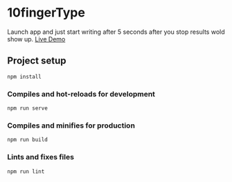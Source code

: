 # 10fingerType
Launch app and just start writing after 5 seconds after you stop results wold show up.
[Live Demo](https://brave-hodgkin-4c2ac0.netlify.com/)

## Project setup
```
npm install
```

### Compiles and hot-reloads for development
```
npm run serve
```

### Compiles and minifies for production
```
npm run build
```

### Lints and fixes files
```
npm run lint
```
